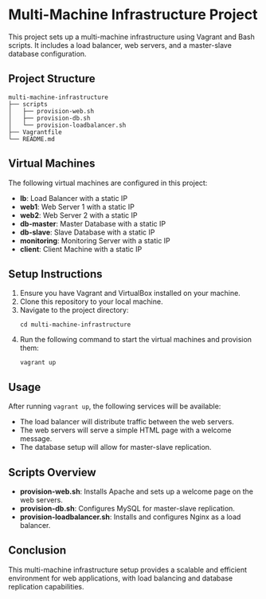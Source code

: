 # Multi-Machine Infrastructure Project

This project sets up a multi-machine infrastructure using Vagrant and Bash scripts. It includes a load balancer, web servers, and a master-slave database configuration.

## Project Structure

```
multi-machine-infrastructure
├── scripts
│   ├── provision-web.sh
│   ├── provision-db.sh
│   └── provision-loadbalancer.sh
├── Vagrantfile
└── README.md
```

## Virtual Machines

The following virtual machines are configured in this project:

- **lb**: Load Balancer with a static IP
- **web1**: Web Server 1 with a static IP
- **web2**: Web Server 2 with a static IP
- **db-master**: Master Database with a static IP
- **db-slave**: Slave Database with a static IP
- **monitoring**: Monitoring Server with a static IP
- **client**: Client Machine with a static IP

## Setup Instructions

1. Ensure you have Vagrant and VirtualBox installed on your machine.
2. Clone this repository to your local machine.
3. Navigate to the project directory:
   ```
   cd multi-machine-infrastructure
   ```
4. Run the following command to start the virtual machines and provision them:
   ```
   vagrant up
   ```

## Usage

After running `vagrant up`, the following services will be available:

- The load balancer will distribute traffic between the web servers.
- The web servers will serve a simple HTML page with a welcome message.
- The database setup will allow for master-slave replication.

## Scripts Overview

- **provision-web.sh**: Installs Apache and sets up a welcome page on the web servers.
- **provision-db.sh**: Configures MySQL for master-slave replication.
- **provision-loadbalancer.sh**: Installs and configures Nginx as a load balancer.

## Conclusion

This multi-machine infrastructure setup provides a scalable and efficient environment for web applications, with load balancing and database replication capabilities.